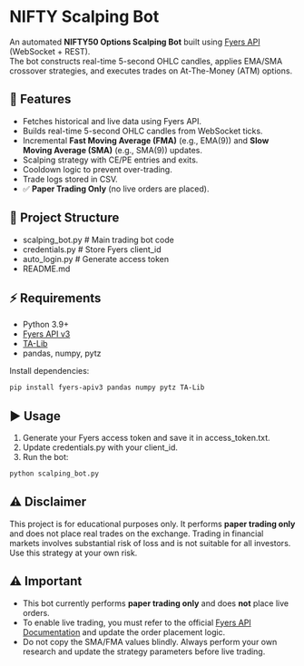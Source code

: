 # NIFTY Scalping Bot

An automated **NIFTY50 Options Scalping Bot** built using [Fyers API](https://myapi.fyers.in/docs/) (WebSocket + REST).  
The bot constructs real-time 5-second OHLC candles, applies EMA/SMA crossover strategies, and executes trades on At-The-Money (ATM) options.

## 🚀 Features
- Fetches historical and live data using Fyers API.
- Builds real-time 5-second OHLC candles from WebSocket ticks.
- Incremental **Fast Moving Average (FMA)** (e.g., EMA(9)) and **Slow Moving Average (SMA)** (e.g., SMA(9)) updates. 
- Scalping strategy with CE/PE entries and exits.
- Cooldown logic to prevent over-trading.
- Trade logs stored in CSV.
- ✅ **Paper Trading Only** (no live orders are placed).

## 📂 Project Structure
- scalping_bot.py # Main trading bot code
- credentials.py # Store Fyers client_id
- auto_login.py # Generate access token
- README.md

## ⚡ Requirements
- Python 3.9+
- [Fyers API v3](https://myapi.fyers.in/docs/)
- [TA-Lib](https://github.com/ta-lib/ta-lib-python)
- pandas, numpy, pytz

Install dependencies:
```bash
pip install fyers-apiv3 pandas numpy pytz TA-Lib
```

## ▶️ Usage
1. Generate your Fyers access token and save it in access_token.txt.
2. Update credentials.py with your client_id.
3. Run the bot:
```bash
python scalping_bot.py
```

## ⚠️ Disclaimer

This project is for educational purposes only.
It performs **paper trading only** and does not place real trades on the exchange.
Trading in financial markets involves substantial risk of loss and is not suitable for all investors.
Use this strategy at your own risk.

## ⚠️ Important
- This bot currently performs **paper trading only** and does **not** place live orders.  
- To enable live trading, you must refer to the official [Fyers API Documentation](https://myapi.fyers.in/docs/) and update the order placement logic.  
- Do not copy the SMA/FMA values blindly. Always perform your own research and update the strategy parameters before live trading.
